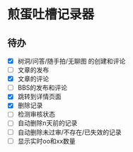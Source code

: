 # 煎蛋吐槽记录器

## 待办
- [x] 树洞/问答/随手拍/无聊图 的创建和评论
- [ ] 文章的发布
- [x] 文章的评论
- [ ] BBS的发布和评论
- [x] 跳转到详情页面
- [x] 删除记录
- [ ] 检测审核状态
- [ ] 自动删除n天前的记录
- [ ] 自动删除未过审/不存在/已失效的记录
- [ ] 显示实时oo和xx数量
